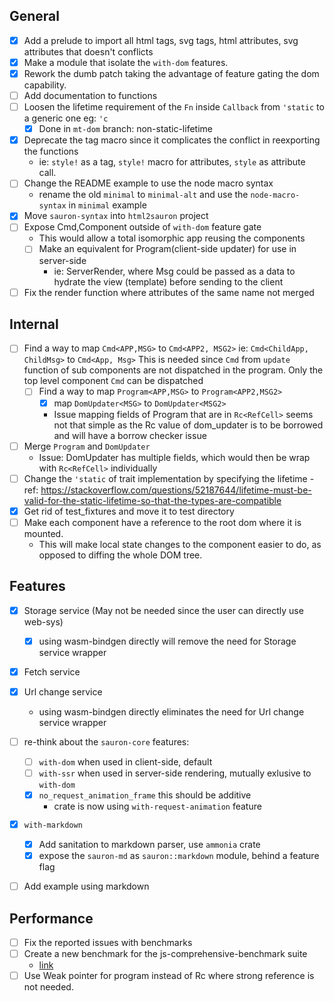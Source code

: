 ## General

 - [X] Add a prelude to import all html tags, svg tags, html attributes, svg attributes that doesn't conflicts
 - [X] Make a module that isolate the `with-dom` features.
 - [X] Rework the dumb patch taking the advantage of feature gating the dom capability.
 - [ ] Add documentation to functions
 - [ ] Loosen the lifetime requirement of the `Fn` inside `Callback` from `'static` to a generic one eg: `'c`
     - [X] Done in `mt-dom` branch: non-static-lifetime
 - [X] Deprecate the tag macro since it complicates the conflict in reexporting the functions
     - ie: `style!` as a tag, `style!` macro for attributes, `style` as attribute call.
 - [ ] Change the README example to use the node macro syntax
     - rename the old `minimal` to `minimal-alt` and use the `node-macro-syntax` in `minimal` example
 - [X] Move `sauron-syntax` into `html2sauron` project
 - [ ] Expose Cmd,Component outside of `with-dom` feature gate
     - This would allow a total isomorphic app reusing the components
     - [ ] Make an equivalent for Program(client-side updater) for use in server-side
        - ie: ServerRender, where Msg could be passed as a data to hydrate the view (template) before sending to the client
 - [ ] Fix the render function where attributes of the same name not merged

## Internal
- [ ] Find a way to map `Cmd<APP,MSG>` to `Cmd<APP2, MSG2>`
        ie: `Cmd<ChildApp, ChildMsg>` to `Cmd<App, Msg>`
        This is needed since `Cmd` from `update` function of sub components
        are not dispatched in the program. Only the top level
        component `Cmd` can be dispatched
    - [ ] Find a way to map `Program<APP,MSG>` to `Program<APP2,MSG2>`
        - [X] map `DomUpdater<MSG>` to `DomUpdater<MSG2>`
        - Issue mapping fields of Program that are in `Rc<RefCell>` seems not that simple
            as the Rc value of dom_updater is to be borrowed and will have a borrow checker issue
- [ ] Merge `Program` and `DomUpdater`
    - Issue: DomUpdater has multiple fields, which would then be wrap with `Rc<RefCell>` individually
- [ ] Change the `'static` of trait implementation by specifying the lifetime
        - ref: https://stackoverflow.com/questions/52187644/lifetime-must-be-valid-for-the-static-lifetime-so-that-the-types-are-compatible
- [X] Get rid of test_fixtures and move it to test directory
- [ ] Make each component have a reference to the root dom where it is mounted.
    - This will make local state changes to the component easier to do, as opposed to diffing the whole DOM tree.



## Features
- [X] Storage service (May not be needed since the user can directly use web-sys)
    - [X] using wasm-bindgen directly will remove the need for Storage service wrapper
- [X] Fetch service
- [X] Url change service
    - using wasm-bindgen directly eliminates the need for Url change service wrapper
- [ ] re-think about the `sauron-core` features:
    - [ ] `with-dom` when used in client-side, default
    - [ ] `with-ssr` when used in server-side rendering, mutually exlusive to `with-dom`
    - [X] `no_request_animation_frame` this should be additive
        -  crate is now using `with-request-animation` feature
- [X] `with-markdown`
    - [X] Add sanitation to markdown parser, use `ammonia` crate
    - [X] expose the `sauron-md` as `sauron::markdown` module, behind a feature flag
- [ ] Add example using markdown


## Performance
- [ ] Fix the reported issues with benchmarks
- [ ] Create a new benchmark for the js-comprehensive-benchmark suite
    - [link](https://github.com/krausest/js-framework-benchmark)
- [ ] Use Weak pointer for program instead of Rc where strong reference is not needed.
